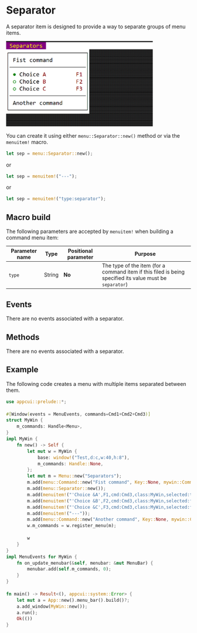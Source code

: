 # Separator

 A separator item is designed to provide a way to separate groups of menu items. 
 
 <img src="img/separator.png" width=400/>
 
 You can create it using either `menu::Separator::new()` method or via the `menuitem!` macro.

 ```rs
 let sep = menu::Separator::new();
 ```
 or
 ```rs
 let sep = menuitem!("---");
 ```
 or
 ```rs
 let sep = menuitem!("type:separator");
 ```

## Macro build

The following parameters are accepted by `menuitem!` when building a command menu item:

| Parameter name | Type   | Positional parameter | Purpose                                                                                                  |
| -------------- | ------ | -------------------- | -------------------------------------------------------------------------------------------------------- |
| `type`         | String | **No**               | The type of the item (for a command item if this filed is being specified its value must be `separator`) |

## Events

There are no events associated with a separator.

## Methods

There are no events associated with a separator.

## Example

The following code creates a menu with multiple items separated between them.

```rs
use appcui::prelude::*;

#[Window(events = MenuEvents, commands=Cmd1+Cmd2+Cmd3)]
struct MyWin {
    m_commands: Handle<Menu>,
}
impl MyWin {
    fn new() -> Self {
        let mut w = MyWin {
            base: window!("Test,d:c,w:40,h:8"),
            m_commands: Handle::None,
        };
        let mut m = Menu::new("Separators");
        m.add(menu::Command::new("Fist command", Key::None, mywin::Commands::Cmd1));
        m.add(menu::Separator::new());
        m.add(menuitem!("'Choice &A',F1,cmd:Cmd3,class:MyWin,selected:true"));
        m.add(menuitem!("'Choice &B',F2,cmd:Cmd3,class:MyWin,selected:false"));
        m.add(menuitem!("'Choice &C',F3,cmd:Cmd3,class:MyWin,selected:false"));
        m.add(menuitem!("---"));
        m.add(menu::Command::new("Another command", Key::None, mywin::Commands::Cmd2));
        w.m_commands = w.register_menu(m);

        w
    }
}
impl MenuEvents for MyWin {
    fn on_update_menubar(&self, menubar: &mut MenuBar) {
        menubar.add(self.m_commands, 0);
    }
}

fn main() -> Result<(), appcui::system::Error> {
    let mut a = App::new().menu_bar().build()?;
    a.add_window(MyWin::new());
    a.run();
    Ok(())
}
```